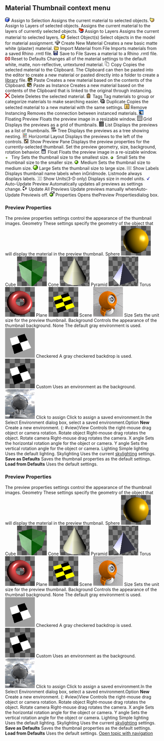 ---
---


## Material Thumbnail context menu
![images/assigntoobjects.png](images/assigntoobjects.png)Assign to Selection
Assigns the current material to selected objects.
![images/assigntolayerofselectedobjects.png](images/assigntolayerofselectedobjects.png)Assign to Layers of selected objects.
Assigns the current material to the layers of currently selected objects.
![images/assigntolayers.png](images/assigntolayers.png)Assign to Layers
Assigns the current material to selected layers.
![images/selectobjects.png](images/selectobjects.png)Select Object(s)
Select objects in the model for material assignment.
![images/toolbarplus.png](images/toolbarplus.png)Create New Material
Creates a new basic matte white (plaster) material.
![images/import.png](images/import.png)Import Material from File
Imports materials from a saved Rhino .rmtl file.
![images/savetofile.png](images/savetofile.png)Save to File
Saves a material to a Rhino .rmtl file.
![images/reset.png](images/reset.png)Reset to Defaults
Changes all of the material settings to the default white, matte, non-reflective, untextured material.
![images/copy.png](images/copy.png)Copy
Copies the selected material to the Clipboard. The Clipboard can then be pasted into the editor to create a new material or pasted directly into a folder to create a [library](libraries.html#libraries) file.
![images/paste.png](images/paste.png)Paste
Creates a new material based on the contents of the Clipboard.
![images/pasteasinstance.png](images/pasteasinstance.png)Paste as Instance
Creates a new material based on the contents of the Clipboard that is linked to the original through instancing.
![images/delete.png](images/delete.png)Delete
Deletes the selected material.
![images/tags.png](images/tags.png)Tags
Tag materials to group or categorize materials to make searching easier.
![images/duplicate.png](images/duplicate.png)Duplicate
Copies the selected material to a new material with the same settings.
![images/removeinstancing.png](images/removeinstancing.png)Remove Instancing
Removes the connection between instanced materials.
![images/floatingpreview.png](images/floatingpreview.png)Floating Preview
Floats the preview image in a resizable window.
![images/grid.png](images/grid.png)Grid
Displays the previews as a grid of thumbnails.
![images/list.png](images/list.png)List
Displays the previews as a list of thumbnails.
![images/tree.png](images/tree.png)Tree
Displays the previews as a tree showing nesting.
![images/horizontal.png](images/horizontal.png)Horizontal Layout
Displays the previews to the left of the controls.
![images/showpreview.png](images/showpreview.png)Show Preview Pane
Displays the preview properties for the currently-selected thumbnail. Set the preview geometry, size, background, rotation behavior.
![images/floatthumbnail.png](images/floatthumbnail.png)Float
Floats the preview image in a re-sizable window.
![images/tiny.png](images/tiny.png)Tiny
Sets the thumbnail size to the smallest size.
![images/small.png](images/small.png)Small
Sets the thumbnail size to the smaller size.
![images/medium.png](images/medium.png)Medium
Sets the thumbnail size to medium size.
![images/large.png](images/large.png)Large
Sets the thumbnail size to large size.
![images/showlabels.png](images/showlabels.png)Show Labels
Displays thumbnail name labels when inGridmode.
Listmode always displays labels.
![images/showunits.png](images/showunits.png)Show Units(3-D only)
Displays size in model units.
![images/autoupdatethumbnail.png](images/autoupdatethumbnail.png)Auto-Update Preview
Automatically updates all previews as settings change.
![images/updateallpreviews.png](images/updateallpreviews.png)Update All Previews
Update previews manually whenAuto-Update Previewis off.
![images/propertiesthumb.png](images/propertiesthumb.png)Properties
Opens thePreview Propertiesdialog box.

### Preview Properties
The preview properties settings control the appearance of the thumbnail images.
Geometry
These settings specify the geometry of the object that will display the material in the preview thumbnail.
Sphere
![images/thumbnailsphere.png](images/thumbnailsphere.png)
Cube
![images/thumbnailcube.png](images/thumbnailcube.png)
Cone
![images/thumbnailcone.png](images/thumbnailcone.png)
Pyramid
![images/thumbnailpyramid.png](images/thumbnailpyramid.png)
Torus
![images/thumbnailtorus.png](images/thumbnailtorus.png)
Plane
![images/thumbnailplane.png](images/thumbnailplane.png)
Scene
![images/thumbnailscene.png](images/thumbnailscene.png)
Size
Sets the unit size for the preview thumbnail.
Background
Controls the appearance of the thumbnail background.
None
The default gray environment is used.
![images/thumbnailbackground-001.png](images/thumbnailbackground-001.png)
Checkered
A gray checkered backdrop is used.
![images/thumbnailbackground-002.png](images/thumbnailbackground-002.png)
Custom
Uses an environment as the background.
![images/thumbnailenvironment.png](images/thumbnailenvironment.png)
Click to assign
Click to assign a saved environment.In the Select Environment dialog box, select a saved environment.Option
 **New** 
Create a new environment.
{: #view}View
Controls the right-mouse drag object or camera rotation.
Rotate object
Right-mouse drag rotates the object.
Rotate camera
Right-mouse drag rotates the camera.
X angle
Sets the horizontal rotation angle for the object or camera.
Y angle
Sets the vertical rotation angle for the object or camera.
Lighting
Simple lighting
Uses the default lighting.
Skylighting
Uses the current [skylighting](rhino-render.html#skylight) settings.
 **Save as Defaults** 
Saves the thumbnail properties as the default settings.
 **Load from Defaults** 
Uses the default settings.

### Preview Properties
The preview properties settings control the appearance of the thumbnail images.
Geometry
These settings specify the geometry of the object that will display the material in the preview thumbnail.
Sphere
![images/thumbnailsphere.png](images/thumbnailsphere.png)
Cube
![images/thumbnailcube.png](images/thumbnailcube.png)
Cone
![images/thumbnailcone.png](images/thumbnailcone.png)
Pyramid
![images/thumbnailpyramid.png](images/thumbnailpyramid.png)
Torus
![images/thumbnailtorus.png](images/thumbnailtorus.png)
Plane
![images/thumbnailplane.png](images/thumbnailplane.png)
Scene
![images/thumbnailscene.png](images/thumbnailscene.png)
Size
Sets the unit size for the preview thumbnail.
Background
Controls the appearance of the thumbnail background.
None
The default gray environment is used.
![images/thumbnailbackground-001.png](images/thumbnailbackground-001.png)
Checkered
A gray checkered backdrop is used.
![images/thumbnailbackground-002.png](images/thumbnailbackground-002.png)
Custom
Uses an environment as the background.
![images/thumbnailenvironment.png](images/thumbnailenvironment.png)
Click to assign
Click to assign a saved environment.In the Select Environment dialog box, select a saved environment.Option
 **New** 
Create a new environment.
{: #view}View
Controls the right-mouse drag object or camera rotation.
Rotate object
Right-mouse drag rotates the object.
Rotate camera
Right-mouse drag rotates the camera.
X angle
Sets the horizontal rotation angle for the object or camera.
Y angle
Sets the vertical rotation angle for the object or camera.
Lighting
Simple lighting
Uses the default lighting.
Skylighting
Uses the current [skylighting](rhino-render.html#skylight) settings.
 **Save as Defaults** 
Saves the thumbnail properties as the default settings.
 **Load from Defaults** 
Uses the default settings.
 [Open topic with navigation](materialthumbnail-contextmenu.html) 

